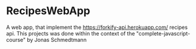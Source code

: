 # RecipesWebApp
A web app, that implement the https://forkify-api.herokuapp.com/ recipes api. This projects was done within the context of the "complete-javascript-course" by Jonas Schmedtmann
